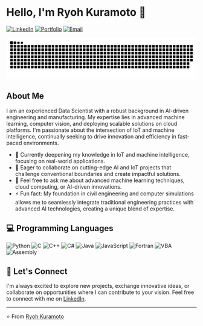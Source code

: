 # Hello, I'm Ryoh Kuramoto 👋

[![LinkedIn](https://img.shields.io/badge/LinkedIn-Connect-blue)](https://www.linkedin.com/in/ryoh-kuramoto-a94557291/)
[![Portfolio](https://img.shields.io/badge/Portfolio-Visit-blueviolet)](https://www.iotmlfolio.com/)
[![Email](https://img.shields.io/badge/Email-Contact-blue)](mailto:ryoh.kuramoto@rknewtech.com)

<picture>
  <source media="(prefers-color-scheme: dark)" srcset="https://raw.githubusercontent.com/ryokuramoto/ryokuramoto/output/github-contribution-grid-snake-dark.svg" />
  <source media="(prefers-color-scheme: light)" srcset="https://raw.githubusercontent.com/ryokuramoto/ryokuramoto/output/github-contribution-grid-snake.svg" />
  <img alt="github-snake" src="https://raw.githubusercontent.com/ryokuramoto/ryokuramoto/output/github-contribution-grid-snake.svg" />
</picture>

## About Me

I am an experienced Data Scientist with a robust background in AI-driven engineering and manufacturing. My expertise lies in advanced machine learning, computer vision, and deploying scalable solutions on cloud platforms. I'm passionate about the intersection of IoT and machine intelligence, continually seeking to drive innovation and efficiency in fast-paced environments.

- 🌱 Currently deepening my knowledge in IoT and machine intelligence, focusing on real-world applications.
- 👯 Eager to collaborate on cutting-edge AI and IoT projects that challenge conventional boundaries and create impactful solutions.
- 💬 Feel free to ask me about advanced machine learning techniques, cloud computing, or AI-driven innovations.
- ⚡ Fun fact: My foundation in civil engineering and computer simulations allows me to seamlessly integrate traditional engineering practices with advanced AI technologies, creating a unique blend of expertise.

## 💻 Programming Languages
![Python](https://img.shields.io/badge/Python-3776AB?logo=python&logoColor=white) ![C](https://img.shields.io/badge/C-00599C?logo=c&logoColor=white) ![C++](https://img.shields.io/badge/C++-00599C?logo=c%2B%2B&logoColor=white) ![C#](https://img.shields.io/badge/C%23-239120?logo=c-sharp&logoColor=white) ![Java](https://img.shields.io/badge/Java-007396?logo=java&logoColor=white) ![JavaScript](https://img.shields.io/badge/JavaScript-F7DF1E?logo=javascript&logoColor=black) ![Fortran](https://img.shields.io/badge/Fortran-734F96?logo=fortran&logoColor=white) ![VBA](https://img.shields.io/badge/VBA-217346?logo=microsoft-excel&logoColor=white) ![Assembly](https://img.shields.io/badge/Assembly-525252?logo=assembly&logoColor=white)

## 🤝 Let's Connect

I'm always excited to explore new projects, exchange innovative ideas, or collaborate on opportunities where I can contribute to your vision. Feel free to connect with me on [LinkedIn](https://www.linkedin.com/in/ryoh-kuramoto-a94557291/).

---

⭐️ From [Ryoh Kuramoto](https://github.com/ryokuramoto)
